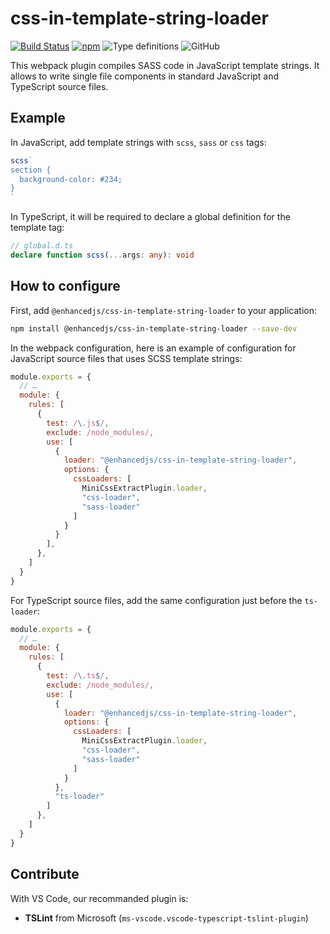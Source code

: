 # css-in-template-string-loader

[![Build Status](https://travis-ci.com/enhancedjs/css-in-template-string-loader.svg?branch=master)](https://travis-ci.com/enhancedjs/css-in-template-string-loader)
[![npm](https://img.shields.io/npm/dm/@enhancedjs/css-in-template-string-loader)](https://www.npmjs.com/package/@enhancedjs/css-in-template-string-loader)
![Type definitions](https://img.shields.io/npm/types/@enhancedjs/css-in-template-string-loader)
![GitHub](https://img.shields.io/github/license/enhancedjs/css-in-template-string-loader)

This webpack plugin compiles SASS code in JavaScript template strings. It allows to write single file components in standard JavaScript and TypeScript source files.

## Example

In JavaScript, add template strings with `scss`, `sass` or `css` tags:

```js
scss`
section {
  background-color: #234;
}
`
```

In TypeScript, it will be required to declare a global definition for the template tag:

```ts
// global.d.ts
declare function scss(...args: any): void
```

## How to configure

First, add `@enhancedjs/css-in-template-string-loader` to your application:

```sh
npm install @enhancedjs/css-in-template-string-loader --save-dev
```

In the webpack configuration, here is an example of configuration for JavaScript source files that uses SCSS template strings:

```js
module.exports = {
  // …
  module: {
    rules: [
      {
        test: /\.js$/,
        exclude: /node_modules/,
        use: [
          {
            loader: "@enhancedjs/css-in-template-string-loader",
            options: {
              cssLoaders: [
                MiniCssExtractPlugin.loader,
                "css-loader",
                "sass-loader"
              ]
            }
          }
        ],
      },
    ]
  }
}
```

For TypeScript source files, add the same configuration just before the `ts-loader`:

```js
module.exports = {
  // …
  module: {
    rules: [
      {
        test: /\.ts$/,
        exclude: /node_modules/,
        use: [
          {
            loader: "@enhancedjs/css-in-template-string-loader",
            options: {
              cssLoaders: [
                MiniCssExtractPlugin.loader,
                "css-loader",
                "sass-loader"
              ]
            }
          },
          "ts-loader"
        ]
      },
    ]
  }
}
```

## Contribute

With VS Code, our recommanded plugin is:

* **TSLint** from Microsoft (`ms-vscode.vscode-typescript-tslint-plugin`)
